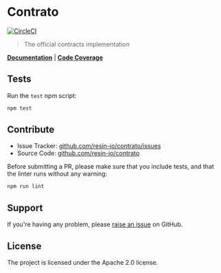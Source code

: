 Contrato
========

[![CircleCI](https://circleci.com/gh/resin-io/contrato/tree/master.svg?style=svg)](https://circleci.com/gh/resin-io/contrato/tree/master)

> The official contracts implementation

[**Documentation**](https://resin-io.github.io/contrato/) | [**Code Coverage**](https://resin-io.github.io/contrato/lcov-report/)

Tests
-----

Run the `test` npm script:

```sh
npm test
```

Contribute
----------

- Issue Tracker: [github.com/resin-io/contrato/issues](https://github.com/resin-io/contrato/issues)
- Source Code: [github.com/resin-io/contrato](https://github.com/resin-io/contrato)

Before submitting a PR, please make sure that you include tests, and that the
linter runs without any warning:

```sh
npm run lint
```

Support
-------

If you're having any problem, please [raise an
issue](https://github.com/resin-io/contrato/issues/new) on GitHub.

License
-------

The project is licensed under the Apache 2.0 license.
